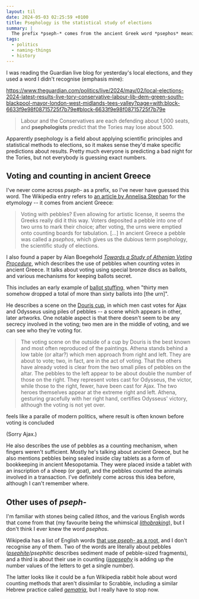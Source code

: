 ```yaml
---
layout: til
date: 2024-05-03 02:25:59 +0100
title: Psephology is the statistical study of elections
summary: |
  The prefix *pseph-* comes from the ancient Greek word *psephos* meaning "pebble", which was used to cast votes in Greek elections.
tags:
  - politics
  - naming-things
  - history
---
```

I was reading the Guardian live blog for yesterday's local elections, and they used a word I didn't recognise (emphasis mine):

https://www.theguardian.com/politics/live/2024/may/02/local-elections-2024-latest-results-live-tory-conservative-labour-lib-dem-green-south-blackpool-mayor-london-west-midlands-tees-valley?page=with:block-6633f9e98f08715725f7b79e#block-6633f9e98f08715725f7b79e

> Labour and the Conservatives are each defending about 1,000 seats, and **psephologists** predict that the Tories may lose about 500.

Apparently psephology is a field about applying scientific principles and statistical methods to elections, so it makes sense they'd make specific predictions about results.
Pretty much everyone is predicting a bad night for the Tories, but not everybody is guessing exact numbers.

## Voting and counting in ancient Greece

I've never come across *pseph-* as a prefix, so I've never have guessed this word.
The Wikipedia entry refers to [an article by Annelisa Stephan](https://www.getty.edu/news/voting-with-the-ancient-greeks/) for the etymology -- it comes from ancient Greece:

> Voting with pebbles? Even allowing for artistic license, it seems the Greeks really did it this way. Voters deposited a pebble into one of two urns to mark their choice; after voting, the urns were emptied onto counting boards for tabulation. […] In ancient Greece a pebble was called a *psephos*, which gives us the dubious term psephology, the scientific study of elections.

I also found a paper by Alan Boegehold [*Towards a Study of Athenian Voting Procedure*](https://www.ascsa.edu.gr/uploads/media/hesperia/147360.pdf), which describes the use of pebbles when counting votes in ancient Greece.
It talks about voting using special bronze discs as ballots, and various mechanisms for keeping ballots secret.

This includes an early example of [ballot stuffing](https://en.wikipedia.org/wiki/Electoral_fraud#Ballot_stuffing), when "thirty men somehow dropped a total of more than sixty ballots into [the urn]".

He describes a scene on the [Douris cup](https://artsandculture.google.com/asset/douris-cup-douris/RgEQ3G5u78H7Zg?hl=en), in which men cast votes for Ajax and Odysseus using piles of pebbles -- a scene which appears in other, later artworks.
One notable aspect is that there doesn't seem to be any secrecy involved in the voting; two men are in the middle of voting, and we can see who they're voting for.

> The voting scene on the outside of a cup by Douris is the best known and most often reproduced of the paintings. Athena stands behind a low table (or altar?) which men approach from right and left. They are about to vote; two, in fact, are in the act of voting. That the others have already voted is clear from the two small piles of pebbles on the altar. The pebbles to the left appear to be about double the number of those on the right. They represent votes cast for Odysseus, the victor, while those to the right, fewer, have been cast for Ajax. The two heroes themselves appear at the extreme right and left. Athena, gesturing gracefully with her right hand, certifies Odysseus' victory, although the voting is not yet over. 

feels like a paralle of modern politics, where result is often known before voting is concluded

(Sorry Ajax.)

He also describes the use of pebbles as a counting mechanism, when fingers weren't sufficient.
Mostly he's talking about ancient Greece, but he also mentions pebbles being sealed inside clay tablets as a form of bookkeeping in ancient Mesopotamia.
They were placed inside a tablet with an inscription of a sheep (or goat), and the pebbles counted the animals involved in a transaction.
I've definitely come across this idea before, although I can't remember where.

## Other uses of *pseph-*

I'm familiar with stones being called *lithos*, and the various English words that come from that (my favourite being the whimsical [*lithobraking*](https://en.wikipedia.org/wiki/Lithobraking)), but I don't think I ever knew the word *psephos*.

Wikipedia has a list of English words [that use *pseph-* as a root](https://en.wikipedia.org/wiki/List_of_Greek_and_Latin_roots_in_English/P#pseph-), and I don't recognise any of them.
Two of the words are literally about pebbles ([*psephite*](https://en.wikipedia.org/wiki/Psephite)/*psephitic* describes sediment made of pebble-sized fragments), and a third is about their use in counting ([*isopsephy*](https://en.wikipedia.org/wiki/Isopsephy) is adding up the number values of the letters to get a single number).

The latter looks like it could be a fun Wikipedia rabbit hole about word counting methods that aren't dissimilar to Scrabble, including a similar Hebrew practice called [*gematria*](https://en.wikipedia.org/wiki/Gematria), but I really have to stop now.
